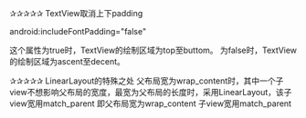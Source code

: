 ✰✰✰✰✰   TextView取消上下padding

android:includeFontPadding="false"

这个属性为true时，TextView的绘制区域为top至buttom。 为false时，TextView的绘制区域为ascent至decent。

✰✰✰✰✰   LinearLayout的特殊之处
父布局宽为wrap_content时，其中一个子view不想影响父布局的宽度，最宽为父布局的长度时，采用LinearLayout，该子view宽用match_parent
即父布局宽为wrap_content 子view宽用match_parent